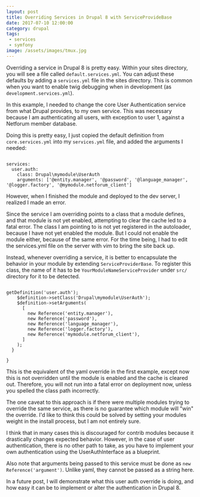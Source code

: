 ```yaml
---
layout: post
title: Overriding Services in Drupal 8 with ServiceProvideBase
date: 2017-07-10 12:00:00
category: drupal
tags:
 - services
 - symfony
image: /assets/images/tmux.jpg
---
```


Overriding a service in Drupal 8 is pretty easy. Within your sites directory, you will see a file called `default.services.yml`. You can adjust these defaults by adding a `services.yml` file in the sites directory. This is common when you want to enable twig debugging when in development (as `development.services.yml`).

In this example, I needed to change the core User Authentication service from what Drupal provides, to my own service. This was necessary because I am authenticating all users, with exception to user 1, against a Netforum member database.

Doing this is pretty easy, I just copied the default definition from `core.services.yml` into my `services.yml` file, and added the arguments I needed:

<pre class="language-yaml"><code class="language-yaml">
services:
  user.auth:
    class: Drupal\mymodule\UserAuth
    arguments: ['@entity.manager', '@password', '@language_manager', '@logger.factory', '@mymodule.netforum_client']
</code></pre>

However, when I finished the module and deployed to the dev server, I realized I made an error.

Since the service I am overriding points to a class that a module defines, and that module is not yet enabled, attempting to clear the cache led to a fatal error. The class I am pointing to is not yet registered in the autoloader, because I have not yet enabled the module. But I could not enable the module either, because of the same error. For the time being, I had to edit the services.yml file on the server with vim to bring the site back up.

Instead, whenever overriding a service, it is better to encapsulate the behavior in your module by extending `ServiceProviderBase`. To register this class, the name of it has to be `YourModuleNameServiceProvider` under `src/` directory for it to be detected.

<pre class="language-php"><code class="language-php">
<?php

namespace Drupal\mymodule;

use Drupal\Core\DependencyInjection\ContainerBuilder;
use Drupal\Core\DependencyInjection\ServiceProviderBase;
use Symfony\Component\DependencyInjection\Reference;

/**
 * Class MyModuleServiceProvider.
 *
 * @package Drupal\mymodule
 */
class MyModuleServiceProvider extends ServiceProviderBase {

  /**
   * {@inheritdoc}
   */
  public function alter(ContainerBuilder $container) {
    $definition = $container->getDefinition('user.auth');
    $definition->setClass('Drupal\mymodule\UserAuth');
    $definition->setArguments(
      [
        new Reference('entity.manager'),
        new Reference('password'),
        new Reference('language_manager'),
        new Reference('logger.factory'),
        new Reference('mymodule.netforum_client'),
      ]
    );
  }

}
</code></pre>

This is the equivalent of the yaml override in the first example, except now this is not overridden until the module is enabled and the cache is cleared out. Therefore, you will not run into a fatal error on deployment now, unless you spelled the class path incorrectly.

The one caveat to this approach is if there were multiple modules trying to override the same service, as there is no guarantee which module will "win" the override. I'd like to think this could be solved by setting your modules weight in the install process, but I am not entirely sure.

I think that in many cases this is discouraged for contrib modules because it drastically changes expected behavior. However, in the case of user authentication, there is no other path to take, as you have to implement your own authentication using the UserAuthInterface as a blueprint.

Also note that arguments being passed to this service must be done as `new Reference('argument')`. Unlike yaml, they cannot be passed as a string here.

In a future post, I will demonstrate what this user auth override is doing, and how easy it can be to implement or alter the authentication in Drupal 8.
